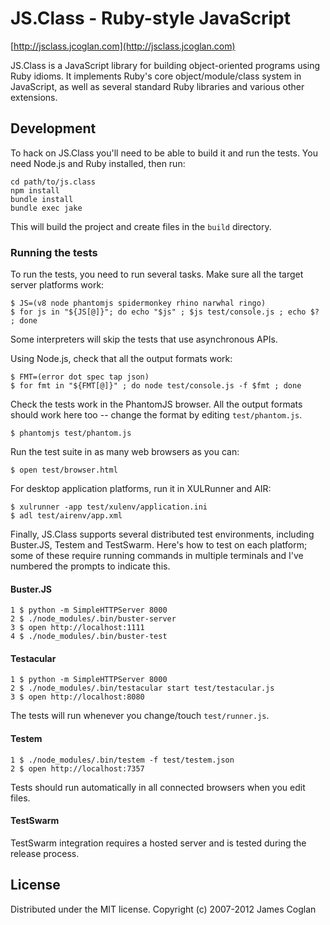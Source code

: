 # JS.Class - Ruby-style JavaScript

[http://jsclass.jcoglan.com](http://jsclass.jcoglan.com)

JS.Class is a JavaScript library for building object-oriented programs using
Ruby idioms. It implements Ruby's core object/module/class system in JavaScript,
as well as several standard Ruby libraries and various other extensions.


## Development

To hack on JS.Class you'll need to be able to build it and run the tests. You
need Node.js and Ruby installed, then run:

    cd path/to/js.class
    npm install
    bundle install
    bundle exec jake

This will build the project and create files in the `build` directory.


### Running the tests

To run the tests, you need to run several tasks. Make sure all the target server
platforms work:

    $ JS=(v8 node phantomjs spidermonkey rhino narwhal ringo)
    $ for js in "${JS[@]}"; do echo "$js" ; $js test/console.js ; echo $? ; done

Some interpreters will skip the tests that use asynchronous APIs.

Using Node.js, check that all the output formats work:

    $ FMT=(error dot spec tap json)
    $ for fmt in "${FMT[@]}" ; do node test/console.js -f $fmt ; done

Check the tests work in the PhantomJS browser. All the output formats should
work here too -- change the format by editing `test/phantom.js`.

    $ phantomjs test/phantom.js

Run the test suite in as many web browsers as you can:

    $ open test/browser.html

For desktop application platforms, run it in XULRunner and AIR:

    $ xulrunner -app test/xulenv/application.ini
    $ adl test/airenv/app.xml

Finally, JS.Class supports several distributed test environments, including
Buster.JS, Testem and TestSwarm. Here's how to test on each platform; some of
these require running commands in multiple terminals and I've numbered the
prompts to indicate this.

#### Buster.JS

    1 $ python -m SimpleHTTPServer 8000
    2 $ ./node_modules/.bin/buster-server
    3 $ open http://localhost:1111
    4 $ ./node_modules/.bin/buster-test

#### Testacular

    1 $ python -m SimpleHTTPServer 8000
    2 $ ./node_modules/.bin/testacular start test/testacular.js
    3 $ open http://localhost:8080

The tests will run whenever you change/touch `test/runner.js`.

#### Testem

    1 $ ./node_modules/.bin/testem -f test/testem.json
    2 $ open http://localhost:7357

Tests should run automatically in all connected browsers when you edit files.

#### TestSwarm

TestSwarm integration requires a hosted server and is tested during the release
process.


## License

Distributed under the MIT license.
Copyright (c) 2007-2012 James Coglan


